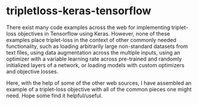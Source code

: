 # tripletloss-keras-tensorflow
There exist many code examples across the web for implementing triplet-loss objectives in Tensorflow using Keras. However, none of these examples place triplet-loss in the context of other commonly needed functionality, such as loading arbitrarily large non-standard datasets from text files, using data augmentation across the multiple inputs, using an optimizer with a variable learning rate across pre-trained and randomly initialized layers of a network, or loading models with custom optimizers and objective losses. 

Here, with the help of some of the other web sources, I have assembled an example of a triplet-loss objective with all of the common pieces one might need. Hope some find it helpful/useful.  
